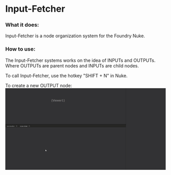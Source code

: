 # Input-Fetcher

### What it does:
Input-Fetcher is a node organization system for the Foundry Nuke.


### How to use:
The Input-Fetcher systems works on the idea of INPUTs and OUTPUTs.
<br>Where OUTPUTs are parent nodes and INPUTs are child nodes.

To call Input-Fetcher, use the hotkey "SHIFT + N" in Nuke.

To create a new OUTPUT node:
![ Alt text](inputFetcher_0.gif)

